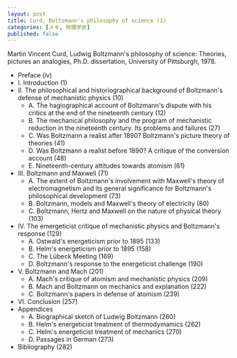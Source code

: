 ```yaml
---
layout: post
title: Curd, Boltzmann's philosophy of science (1)
categories: [メモ, 物理学史]
published: false
---
```


Martin Vincent Curd, Ludwig Boltzmann's philosophy of science: Theories, pictures an analogies, Ph.D. dissertation, University of Pittsburgh, 1978.

* Preface (iv)
* I. Introduction (1)
* II. The philosophical and historiographical background of Boltzmann's defense of mechanistic physics (10)
  * A. The hagiographical account of Boltzmann's dispute with his critics at the end of the nineteenth century (12)
  * B. The mechanical philosophy and the program of mechanistic reduction in the nineteenth century. Its problems and failures (27)
  * C. Was Boltzmann a realist after 1890? Boltzmann's picture theory of theories (41)
  * D. Was Boltzmann a realist before 1890? A critique of the conversion account (48)
  * E. Nineteenth-century attitudes towards atomism (61)
* III. Boltzmann and Maxwell (71)
  * A. The extent of Boltzmann's involvement with Maxwell's theory of electromagnetism and its general significance for Boltzmann's philosophical development (73)
  * B. Boltzmann, models and Maxwell's theory of electricity (80)
  * C. Boltzmann, Hertz and Maxwell on the nature of physical theory (103)
* IV. The emergeticist critique of mechanistic physics and Boltzmann's response (129)
  * A. Ostwald's energeticism prior to 1895 (133)
  * B. Helm's energeticism prior to 1895 (158)
  * C. The Lübeck Meeting (169)
  * D. Boltzmann's response to the energeticist challenge (190)
* V. Boltzmann and Mach (201)
  * A. Mach's critique of atomism and mechanistic physics (209)
  * B. Mach and Boltzmann on mechanics and explanation (222)
  * C. Boltzmann's papers in defense of atomism (239)
* VI. Conclusion (257)
* Appendices
  * A. Biographical sketch of Ludwig Boltzmann (260)
  * B. Helm's energeticist treatment of thermodymamics (262)
  * C. Helm's energeticist treatment of mechanics (270)
  * D. Passages in German (273)
* Bibliography (282)
	
  
